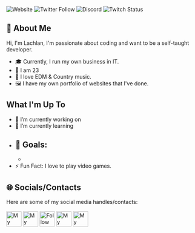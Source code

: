 <!--[<img src="https://raw.githubusercontent.com/lochmurdoch/lochmurdoch/main/socials" alt="Banner" title="Banner"/>](https://gfaundead.com) -->

![Website](https://img.shields.io/website?color=%2300ED00&down_color=%23FA4B32&down_message=gfaundead.come&logo=Google%20Chrome&logoColor=%2300ED00&style=for-the-badge&up_color=%2300ED00&up_message=gfaundead.com&url=https%3A%2F%2Fgfaundead.com)
![Twitter Follow](https://img.shields.io/twitter/follow/SimDifRandomHD?color=%231DA1F2&logo=Twitter&style=for-the-badge)
![Discord](https://img.shields.io/discord/843394927257976832?color=%237289DA&label=Private&logo=Discord&logoColor=%237289DA&style=for-the-badge)
![Twitch Status](https://img.shields.io/twitch/status/gfaundead?color=%239146FF&label=GFAUnDead&logo=Twitch&logoColor=%239146FF&style=for-the-badge)

## 📖 About Me

Hi, I'm Lachlan, I'm passionate about coding and want to be a self-taught developer.
- 🎓 Currently, I run my own business in IT.
- 📆 I am 23
- 🎵 I love EDM & Country music.
- 🖼️ I have my own portfolio of websites that I've done.

## What I'm Up To
- 🔭 I’m currently working on 
- 🌱 I’m currently learning 
- 🥅 Goals: 
  - 
  - 
- ⚡ Fun Fact: I love to play video games.

## 🌐 Socials/Contacts
Here are some of my social media handles/contacts:<br/>  
[<img src="https://raw.githubusercontent.com/lochmurdoch/lochmurdoch/main/socials/web.svg" height="40em" align="center" alt="My Website" title="My Website"/>](https://gfaundead.com)
[<img src="https://raw.githubusercontent.com/lochmurdoch/lochmurdoch/main/socials/Gmail.svg" height="40em" align="center" alt="My Email" title="My Email"/>](mailto://lachlan@lochstudios.com)
[<img src="https://raw.githubusercontent.com/lochmurdoch/lochmurdoch/main/socials/twitter.svg" height="40em" align="center" alt="Follow on Twitter" title="Follow on Twitter"/>](https://twitter.com/SimDifRandomHD)
[<img src="https://raw.githubusercontent.com/lochmurdoch/lochmurdoch/main/socials/discord.svg" height="40em" align="center" alt="My Discord Server" title="My Discord Server"/>](https://discord.gg/B2GqChHK8k)
[<img src="https://raw.githubusercontent.com/lochmurdoch/lochmurdoch/main/socials/twitch.png" height="40em" align="center" alt="My Twitch" title="My Twitch"/>](https://twitch.tv/gfaundead)  
